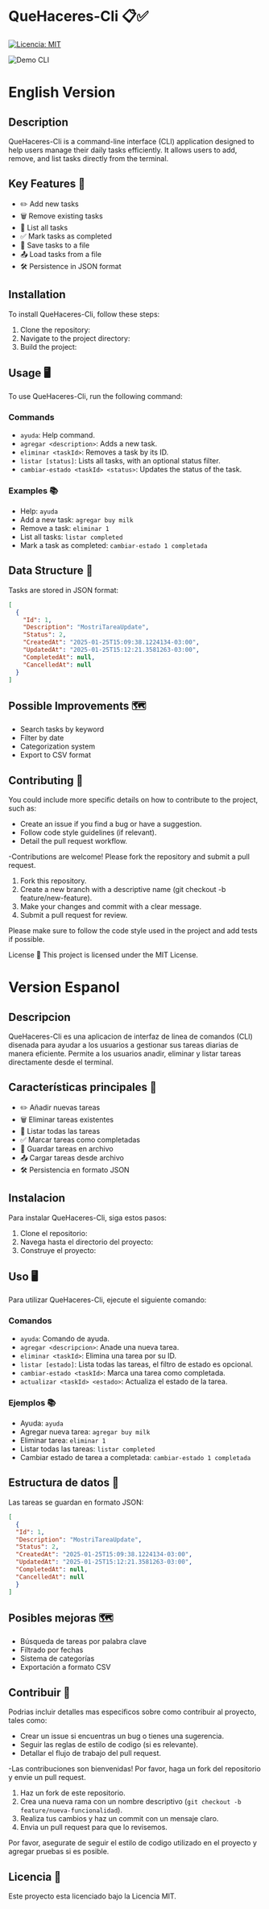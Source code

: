 # QueHaceres-Cli 📋✅

[![Licencia: MIT](https://img.shields.io/badge/Licencia-MIT-green.svg)](https://opensource.org/licenses/MIT)

![Demo CLI](https://github.com/Init0ne/QueHaceres-Cli/blob/main/demo.png)

# English Version

## Description
QueHaceres-Cli is a command-line interface (CLI) application designed to help users manage their daily tasks efficiently. It allows users to add, remove, and list tasks directly from the terminal.

## Key Features 🚀

- ✏️ Add new tasks
- 🗑️ Remove existing tasks
- 📝 List all tasks
- ✅ Mark tasks as completed
- 💾 Save tasks to a file
- 📤 Load tasks from a file
- 🛠️ Persistence in JSON format

## Installation

To install QueHaceres-Cli, follow these steps:

1. Clone the repository:
2. Navigate to the project directory:
3. Build the project:

## Usage 🖥️

To use QueHaceres-Cli, run the following command:

### Commands

- `ayuda`: Help command.
- `agregar <description>`: Adds a new task.
- `eliminar <taskId>`: Removes a task by its ID.
- `listar [status]`: Lists all tasks, with an optional status filter.
- `cambiar-estado <taskId> <status>`: Updates the status of the task.

### Examples 📚

- Help: `ayuda`
- Add a new task: `agregar buy milk`
- Remove a task: `eliminar 1`
- List all tasks: `listar completed`
- Mark a task as completed: `cambiar-estado 1 completada`

## Data Structure 💾

Tasks are stored in JSON format:

```json
[
  {
    "Id": 1,
    "Description": "MostriTareaUpdate",
    "Status": 2,
    "CreatedAt": "2025-01-25T15:09:38.1224134-03:00",
    "UpdatedAt": "2025-01-25T15:12:21.3581263-03:00",
    "CompletedAt": null,
    "CancelledAt": null
  }
]
```

## Possible Improvements 🗺️

- Search tasks by keyword
- Filter by date
- Categorization system
- Export to CSV format

## Contributing 🤝

You could include more specific details on how to contribute to the project, such as:

- Create an issue if you find a bug or have a suggestion.
- Follow code style guidelines (if relevant).
- Detail the pull request workflow.

-Contributions are welcome! Please fork the repository and submit a pull request.

1. Fork this repository.
2. Create a new branch with a descriptive name (git checkout -b feature/new-feature).
3. Make your changes and commit with a clear message.
4. Submit a pull request for review.

Please make sure to follow the code style used in the project and add tests if possible.

License 📄
This project is licensed under the MIT License.

# Version Espanol

## Descripcion
QueHaceres-Cli es una aplicacion de interfaz de linea de comandos (CLI) disenada para ayudar a los usuarios a gestionar sus tareas diarias de manera eficiente. Permite a los usuarios anadir, eliminar y listar tareas directamente desde el terminal.

## Características principales 🚀

- ✏️ Añadir nuevas tareas
- 🗑️ Eliminar tareas existentes
- 📝 Listar todas las tareas
- ✅ Marcar tareas como completadas
- 💾 Guardar tareas en archivo
- 📤 Cargar tareas desde archivo
- 🛠️ Persistencia en formato JSON

## Instalacion

Para instalar QueHaceres-Cli, siga estos pasos:

1. Clone el repositorio:
2. Navega hasta el directorio del proyecto:
3. Construye el proyecto:

## Uso 🖥️

Para utilizar QueHaceres-Cli, ejecute el siguiente comando:

### Comandos

- `ayuda`: Comando de ayuda.
- `agregar <descripcion>`: Anade una nueva tarea.
- `eliminar <taskId>`: Elimina una tarea por su ID.
- `listar [estado]`: Lista todas las tareas, el filtro de estado es opcional.
- `cambiar-estado <taskId>`: Marca una tarea como completada.
- `actualizar <taskId> <estado>`: Actualiza el estado de la tarea.

### Ejemplos 📚

- Ayuda: `ayuda`
- Agregar nueva tarea: `agregar buy milk`
- Eliminar tarea: `eliminar 1`
- Listar todas las tareas: `listar completed`
- Cambiar estado de tarea a completada: `cambiar-estado 1 completada`

## Estructura de datos 💾

Las tareas se guardan en formato JSON:

```json
[
  {
  "Id": 1,
  "Description": "MostriTareaUpdate",
  "Status": 2,
  "CreatedAt": "2025-01-25T15:09:38.1224134-03:00",
  "UpdatedAt": "2025-01-25T15:12:21.3581263-03:00",
  "CompletedAt": null,
  "CancelledAt": null
  }
]
```

## Posibles mejoras 🗺️

- Búsqueda de tareas por palabra clave
- Filtrado por fechas
- Sistema de categorías
- Exportación a formato CSV

## Contribuir 🤝

Podrias incluir detalles mas especificos sobre como contribuir al proyecto, tales como:
- Crear un issue si encuentras un bug o tienes una sugerencia.
- Seguir las reglas de estilo de codigo (si es relevante).
- Detallar el flujo de trabajo del pull request.

-Las contribuciones son bienvenidas! Por favor, haga un fork del repositorio y envie un pull request.

1. Haz un fork de este repositorio.
2. Crea una nueva rama con un nombre descriptivo (`git checkout -b feature/nueva-funcionalidad`).
3. Realiza tus cambios y haz un commit con un mensaje claro.
4. Envia un pull request para que lo revisemos.

Por favor, asegurate de seguir el estilo de codigo utilizado en el proyecto y agregar pruebas si es posible.

## Licencia 📄
Este proyecto esta licenciado bajo la Licencia MIT.